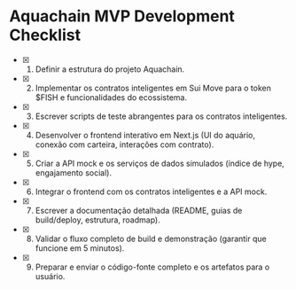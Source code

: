 # Aquachain MVP Development Checklist

- [x] 1. Definir a estrutura do projeto Aquachain.
- [x] 2. Implementar os contratos inteligentes em Sui Move para o token $FISH e funcionalidades do ecossistema.
- [x] 3. Escrever scripts de teste abrangentes para os contratos inteligentes.
- [x] 4. Desenvolver o frontend interativo em Next.js (UI do aquário, conexão com carteira, interações com contrato).
- [x] 5. Criar a API mock e os serviços de dados simulados (índice de hype, engajamento social).
- [x] 6. Integrar o frontend com os contratos inteligentes e a API mock.
- [x] 7. Escrever a documentação detalhada (README, guias de build/deploy, estrutura, roadmap).
- [x] 8. Validar o fluxo completo de build e demonstração (garantir que funcione em 5 minutos).
- [x] 9. Preparar e enviar o código-fonte completo e os artefatos para o usuário.

